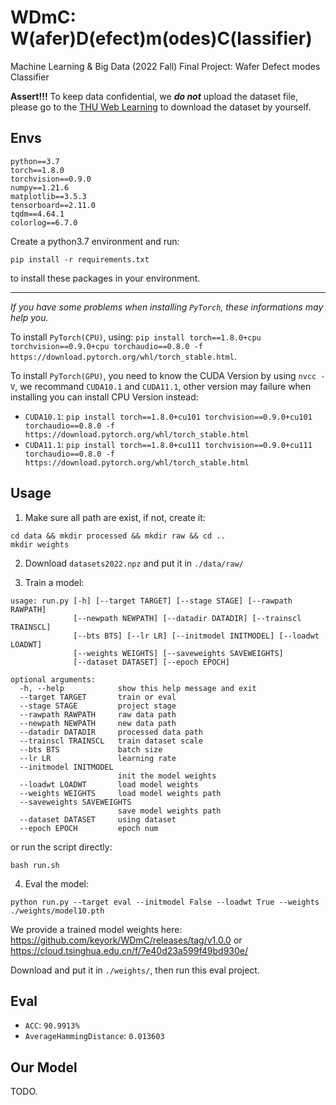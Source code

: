 # WDmC: W(afer)D(efect)m(odes)C(lassifier)

Machine Learning & Big Data (2022 Fall) Final Project: Wafer Defect modes Classifier

**Assert!!!** To keep data confidential, we _**do not**_ upload the dataset file, please go to the [THU Web Learning](https://learn.tsinghua.edu.cn) to download the dataset by yourself.

## Envs

```
python==3.7
torch==1.8.0
torchvision==0.9.0
numpy==1.21.6
matplotlib==3.5.3
tensorboard==2.11.0
tqdm==4.64.1
colorlog==6.7.0
```

Create a python3.7 environment and run:

```
pip install -r requirements.txt
```

to install these packages in your environment.

---

_If you have some problems when installing `PyTorch`, these informations may help you._

To install `PyTorch(CPU)`, using: `pip install torch==1.8.0+cpu torchvision==0.9.0+cpu torchaudio==0.8.0 -f https://download.pytorch.org/whl/torch_stable.html`.

To install `PyTorch(GPU)`, you need to know the CUDA Version by using `nvcc -V`, we recommand `CUDA10.1` and `CUDA11.1`, other version may failure when installing you can install CPU Version instead:

- `CUDA10.1`: `pip install torch==1.8.0+cu101 torchvision==0.9.0+cu101 torchaudio==0.8.0 -f https://download.pytorch.org/whl/torch_stable.html`
- `CUDA11.1`: `pip install torch==1.8.0+cu111 torchvision==0.9.0+cu111 torchaudio==0.8.0 -f https://download.pytorch.org/whl/torch_stable.html`

## Usage

1. Make sure all path are exist, if not, create it:

```
cd data && mkdir processed && mkdir raw && cd ..
mkdir weights
```

2. Download `datasets2022.npz` and put it in `./data/raw/`

3. Train a model:

```
usage: run.py [-h] [--target TARGET] [--stage STAGE] [--rawpath RAWPATH]
              [--newpath NEWPATH] [--datadir DATADIR] [--trainscl TRAINSCL]
              [--bts BTS] [--lr LR] [--initmodel INITMODEL] [--loadwt LOADWT]
              [--weights WEIGHTS] [--saveweights SAVEWEIGHTS]
              [--dataset DATASET] [--epoch EPOCH]

optional arguments:
  -h, --help            show this help message and exit
  --target TARGET       train or eval
  --stage STAGE         project stage
  --rawpath RAWPATH     raw data path
  --newpath NEWPATH     new data path
  --datadir DATADIR     processed data path
  --trainscl TRAINSCL   train dataset scale
  --bts BTS             batch size
  --lr LR               learning rate
  --initmodel INITMODEL
                        init the model weights
  --loadwt LOADWT       load model weights
  --weights WEIGHTS     load model weights path
  --saveweights SAVEWEIGHTS
                        save model weights path
  --dataset DATASET     using dataset
  --epoch EPOCH         epoch num
```

or run the script directly:

```
bash run.sh
```

4. Eval the model:

```
python run.py --target eval --initmodel False --loadwt True --weights ./weights/model10.pth
```

We provide a trained model weights here: https://github.com/keyork/WDmC/releases/tag/v1.0.0 or
https://cloud.tsinghua.edu.cn/f/7e40d23a599f49bd930e/

Download and put it in `./weights/`, then run this eval project.

## Eval

- `ACC`: `90.9913%`
- `AverageHammingDistance`: `0.013603`

## Our Model

TODO.
